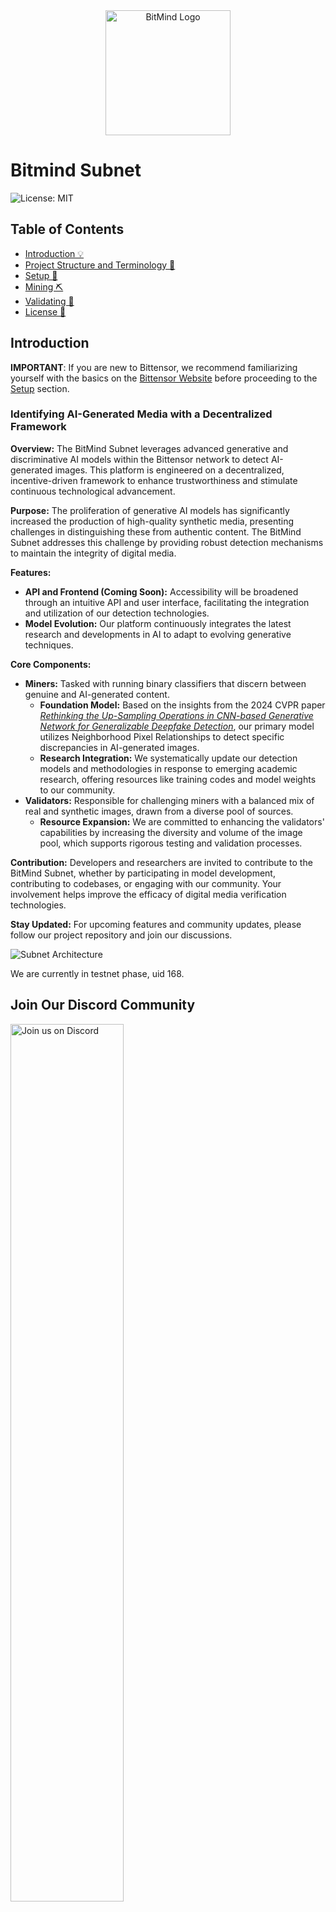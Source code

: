 <center>
    <img src="static/Bitmind-Logo.png" alt="BitMind Logo" width="200"/>
</center>

# Bitmind Subnet

![License: MIT](https://img.shields.io/badge/License-MIT-yellow.svg)

## Table of Contents

- [Introduction 💡](#introduction)
- [Project Structure and Terminology 📖](#project-structure-and-terminology)
- [Setup 🔧](#setup)
- [Mining ⛏️](#mining)
- [Validating 🔎](#validating)
- [License 📄](#license)

## Introduction

**IMPORTANT**: If you are new to Bittensor, we recommend familiarizing yourself with the basics on the [Bittensor Website](https://bittensor.com/) before proceeding to the [Setup](#setup) section.

### Identifying AI-Generated Media with a Decentralized Framework

**Overview:**
The BitMind Subnet leverages advanced generative and discriminative AI models within the Bittensor network to detect AI-generated images. This platform is engineered on a decentralized, incentive-driven framework to enhance trustworthiness and stimulate continuous technological advancement.

**Purpose:**
The proliferation of generative AI models has significantly increased the production of high-quality synthetic media, presenting challenges in distinguishing these from authentic content. The BitMind Subnet addresses this challenge by providing robust detection mechanisms to maintain the integrity of digital media.

**Features:**
- **API and Frontend (Coming Soon):** Accessibility will be broadened through an intuitive API and user interface, facilitating the integration and utilization of our detection technologies.
- **Model Evolution:** Our platform continuously integrates the latest research and developments in AI to adapt to evolving generative techniques.

**Core Components:**
- **Miners:** Tasked with running binary classifiers that discern between genuine and AI-generated content.
    - **Foundation Model:** Based on the insights from the 2024 CVPR paper [*Rethinking the Up-Sampling Operations in CNN-based Generative Network for Generalizable Deepfake Detection*](https://arxiv.org/abs/2312.10461), our primary model utilizes Neighborhood Pixel Relationships to detect specific discrepancies in AI-generated images.
    - **Research Integration:** We systematically update our detection models and methodologies in response to emerging academic research, offering resources like training codes and model weights to our community.
- **Validators:** Responsible for challenging miners with a balanced mix of real and synthetic images, drawn from a diverse pool of sources.
    - **Resource Expansion:** We are committed to enhancing the validators' capabilities by increasing the diversity and volume of the image pool, which supports rigorous testing and validation processes.

**Contribution:**
Developers and researchers are invited to contribute to the BitMind Subnet, whether by participating in model development, contributing to codebases, or engaging with our community. Your involvement helps improve the efficacy of digital media verification technologies.

**Stay Updated:**
For upcoming features and community updates, please follow our project repository and join our discussions.

![Subnet Architecture](static/Subnet-Arch.png)

We are currently in testnet phase, uid 168.

## Join Our Discord Community

<p align="left">
  <a href="https://discord.gg/bitmind">
    <img src="static/Join-BitMind-Discord.png" alt="Join us on Discord" width="60%">
  </a>
</p>

For real-time discussions, community support, and regular updates, join our Discord server. Connect with developers, researchers, and users to get the most out of BitMind Subnet.

## Project Structure and Terminology

### Overview and Terminology

Before diving into the specifics of the directory structure and key components, let's familiarize ourselves with the essential terms used throughout this project. Understanding these terms is crucial for navigating and contributing to the BitMind Subnet effectively. For a more detailed explanation of the terminology, please refer to [Bittensor Building Blocks](https://docs.bittensor.com/learn/bittensor-building-blocks).

- **Synapse**: Acts as a communication bridge between axons (servers) and dendrites (clients), facilitating data flow and processing.
- **Neuron**: A fundamental unit that includes both an axon and a dendrite, enabling full participation in the network operations.

### Notable Directories

- **bitmind/**: This directory contains the specific implementations of Bittensor operations, which include the key components such as miners, validators, and neurons. This code is used both by validators/miners as well as the base_miner training/eval code.
  - **base/**: Houses base classes for miner, validator, and neuron functionalities, each inheriting from the broader Bittensor framework. 

### Key Files and Descriptions

#### bitmind/base/
- **miner.py**: Responsible for loading models and weights, and handling predictions on images.
- **validator.py**: Implements core functionality for generating challenges for miners, scoring responses, and setting weights.
- **neuron.py**: A class that inherits from the base miner class provided by Bittensor, incorporating both axon and dendrite functionalities.

#### bitmind/validator/
- **forward.py**: Manages image processing and synapse operations using `ImageSynapse` for 256x256 images. Includes logic for challenge issuance and reward updates based on performance.
- **proxy.py**: Temporarily unused; intended for handling frontend requests.

#### bitmind/miner/
- **predict.py**: Handles image transformation and the execution of model inference.

### Datasets

- **real_fake_dataset**: Utilized by the base miner for training, distinguishing between real and fake images.

### Additional Tools

- **random_image_generator.py**: A class that uses a prompt generation model and a suite of diffusion models to produce synthetic images. Supports caching of image/prompt pairs to a local directory.

## Setup

### Before you proceed

**Ensure you are running Subtensor locally** to minimize outages and improve performance. See [Run a Subtensor Node Locally](https://github.com/opentensor/subtensor/blob/main/docs/running-subtensor-locally.md#compiling-your-own-binary).

**Be aware of the minimum compute requirements** for our subnet, detailed in [Minimum compute YAML configuration](./min_compute.yml). A GPU is recommended for training, although not required for basic inference.

### Installation

To install system dependencies like `pm2`, run our install script:
```bash
chmod +x install_system_deps.sh
./install_system_deps.sh
```

We recommend using a Conda virtual environment to install the necessary Python packages.<br>
You can set up Conda with this [quick command-line install](https://docs.anaconda.com/free/miniconda/#quick-command-line-install), and create a virtual environment with this command:
```bash
conda create -y -n bitmind python=3.10 ipython
```

To activate your virtual environment, run `conda activate bitmind`. To deactivate, `conda deactivate`.

Download the repository, navigate to the folder and then install the necessary requirements with the following chained command.

```bash
git clone https://github.com/bitmind-ai/bitmind-subnet.git && cd bitmind-subnet
conda activate bitmind
export PIP_NO_CACHE_DIR=1
pip install -e .
```

### Data

You can download the necessary datasets by running:

```bash
python download_data.py
```

- For **validators**, we recommend you do this prior to registering and running your validator. The download can take up to a few hours. Please note the minimum storage requirements specified in `min_compute.yml`. 

- For **miners**, this is only necessary when training a new model. Deployed miner instances do not need access to these datasets. 


### Registration

We are currenlty on testnet. To mine or validate on our subnet, must have a registered hotkey on subnet 168 on testnet.

```bash
btcli s register --netuid 168 --wallet.name [wallet_name] --wallet.hotkey [wallet.hotkey] --subtensor.network test
```

---

## Mining

You can launch your miners via pm2 using the following command. To stop your miner, you can run `pm2 delete miner`.

```bash
pm2 start ./neurons/miner.py --name miner --interpreter $CONDA_PREFIX/bin/python3 -- --netuid XX --subtensor.network <LOCAL/FINNEY/TEST> --wallet.name <WALLET NAME> --wallet.hotkey <HOTKEY NAME> --axon.port <PORT>
```

**Testnet Example**:

```bash
pm2 start ./neurons/miner.py --name miner --interpreter $CONDA_PREFIX/bin/python3 -- --neuron.model_path ./mining_models/miner.pth --netuid 168 --subtensor.network test --wallet.name default --wallet.hotkey default --axon.port 8091
```


## Validating

You can launch your validator via pm2 using the following command. To stop your validator, you can run `pm2 delete validator`.

```bash
pm2 start ./neurons/validator.py --name validator --interpreter $CONDA_PREFIX/bin/python3 -- --netuid XX --subtensor.network <LOCAL/FINNEY/TEST> --wallet.name <WALLET NAME> --wallet.hotkey <HOTKEY NAME>
```

**Testnet Example**:

```bash
pm2 start ./neurons/validator.py --name validator --interpreter  $CONDA_PREFIX/bin/python3 -- --netuid 168 --subtensor.network test --wallet.name default --wallet.hotkey default
```

---

## Train

To train a model, you can start with our base training script. If you prefer a notebook environment, you can use `base_miner/train_detector.ipynb`
```python
cd base_miner && python train_detector.py
```
- The model with the lowest validation accuracy will be saved to `base_miner/checkpoints/<experiment_name>/model_epoch_best.pth`.<br>
- Once you've trained your model, you can evaluate its performance and inspect its predictions in `base_miner/eval_detector.ipynb`.<br>
- To see performance improvements, you'll need to train on more data, modify hyperparameters, or try a different modeling strategy altogether. Happy experimenting!


#### Tensorboard
Training metrics are logged with TensorboardX. You can view interactive graphs of these metrics by starting a tensorboard server with the following command, and navigating to `localhost:6006`.

```bash
tensorboard --logdir=./base_miner/checkpoints/<experiment_name>
```

If you're using remote compute for training, you can set up port forwarding by ssh'ing onto your machine with the following flags:
```bash
ssh -L 7007:localhost:6006 your_username@your_ip
```
with port forwarding enabled, you can start your tensorboard server on your remote machine with the following command, and view the tensorboard UI at `localhost:7007` in your local browser.
```bash
tensorboard --logdir=./base_miner/checkpoints/<experiment_name> --host 0.0.0.0 --port 6006
```


#### Update Miner Detector Model

The most straightforward way to deploy a new miner is by stopping its associated pm2 process (`pm2 delete miner`) and starting it again, setting the `--neuron.model_path` argument appropriately.

Another approach, which avoids avoids miner downtime, is to replace the model file.

1. Optionally make a backup of the currently active model:
   ```bash
   cp mining_models/miner.pth mining_models/miner_backup.pth
   ```
2. Replace the currently active model with your newly trained one. The next forward pass of your miner will load the new model without a restart.
   ```bash
   cp path/to/your/trained/model_epoch_best.pth mining_models/miner.pth
   ```

## Predict
- Prediction logic specific to the trained model your miner is hosting resides in `bitmind/miner/predict.py`
- If you train a custom model, or change the `base_transforms` used in training (defined in `bitmind.image_transforms`) you may need to update `predict.py` accordingly.
- Miners return a single float between 0 and 1, where a value above 0.5 represents a prediction that the image is fake.
- Rewards are based on accuracy. The reward from each challenge is binary.



---

## License

This repository is licensed under the MIT License.

```text
# The MIT License (MIT)
# Copyright © 2023 Yuma Rao

# Permission is hereby granted, free of charge, to any person obtaining a copy of this software and associated
# documentation files (the “Software”), to deal in the Software without restriction, including without limitation
# the rights to use, copy, modify, merge, publish, distribute, sublicense, and/or sell copies of the Software,
# and to permit persons to whom the Software is furnished to do so, subject to the following conditions:

# The above copyright notice and this permission notice shall be included in all copies or substantial portions of
# the Software.

# THE SOFTWARE IS PROVIDED “AS IS”, WITHOUT WARRANTY OF ANY KIND, EXPRESS OR IMPLIED, INCLUDING BUT NOT LIMITED TO
# THE WARRANTIES OF MERCHANTABILITY, FITNESS FOR A PARTICULAR PURPOSE AND NONINFRINGEMENT. IN NO EVENT SHALL
# THE AUTHORS OR COPYRIGHT HOLDERS BE LIABLE FOR ANY CLAIM, DAMAGES OR OTHER LIABILITY, WHETHER IN AN ACTION
# OF CONTRACT, TORT OR OTHERWISE, ARISING FROM, OUT OF OR IN CONNECTION WITH THE SOFTWARE OR THE USE OR OTHER
# DEALINGS IN THE SOFTWARE.
```

